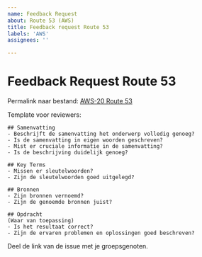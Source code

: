 ```yaml
---
name: Feedback Request
about: Route 53 (AWS)
title: Feedback request Route 53
labels: 'AWS'
assignees: ''

---
```


# Feedback Request Route 53
Permalink naar bestand: [AWS-20 Route 53](../04_Cloud_3/AWS-20%20Route53.md)

Template voor reviewers:
```
## Samenvatting
- Beschrijft de samenvatting het onderwerp volledig genoeg?
- Is de samenvatting in eigen woorden geschreven?
- Mist er cruciale informatie in de samenvatting?
- Is de beschrijving duidelijk genoeg?

## Key Terms
- Missen er sleutelwoorden?
- Zijn de sleutelwoorden goed uitgelegd?

## Bronnen
- Zijn bronnen vernoemd?
- Zijn de genoemde bronnen juist?

## Opdracht
(Waar van toepassing)
- Is het resultaat correct?
- Zijn de ervaren problemen en oplossingen goed beschreven?
```
Deel de link van de issue met je groepsgenoten.
